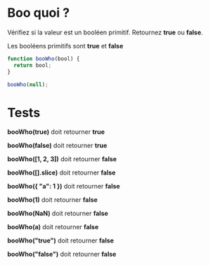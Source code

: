 # Boo quoi ?

Vérifiez si la valeur est un booléen primitif. Retournez **true** ou **false**.

Les booléens primitifs sont **true** et **false**

```js
function booWho(bool) {
  return bool;
}

booWho(null);
```

# Tests

**booWho(true)** doit retourner **true**

**booWho(false)** doit retourner **true**

**booWho([1, 2, 3])** doit retourner **false**

**booWho([].slice)** doit retourner **false**

**booWho({ "a": 1 })** doit retourner **false**

**booWho(1)** doit retourner **false**

**booWho(NaN)** doit retourner **false**

**booWho(a)** doit retourner **false**

**booWho("true")** doit retourner **false**

**booWho("false")** doit retourner **false**

